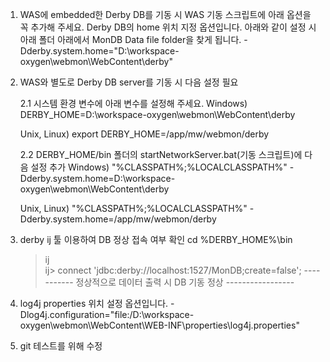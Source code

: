 1. WAS에 embedded한 Derby DB를 기동 시 WAS 기동 스크립트에 아래 옵션을 꼭 추가해 주세요. Derby DB의 home 위치 지정 옵션입니다.
   아래와 같이 설정 시 아래 폴더 아래에서 MonDB Data file folder을 찾게 됩니다.
  -Dderby.system.home="D:\workspace-oxygen\webmon\WebContent\derby"
  
2. WAS와 별도로 Derby DB server를 기동 시 다음 설정 필요

	2.1 시스템 환경 변수에 아래 변수를 설정해 주세요.
	  Windows)
		DERBY_HOME=D:\workspace-oxygen\webmon\WebContent\derby

	  Unix, Linux)
		export DERBY_HOME=/app/mw/webmon/derby
	
	2.2 DERBY_HOME/bin 폴더의 startNetworkServer.bat(기동 스크립트)에 다음 설정 추가
	  Windows)
		"%CLASSPATH%;%LOCALCLASSPATH%" -Dderby.system.home=D:\workspace-oxygen\webmon\WebContent\derby

	  Unix, Linux)
		"%CLASSPATH%;%LOCALCLASSPATH%" -Dderby.system.home=/app/mw/webmon/derby

3. derby ij 툴 이용하여 DB 정상  접속 여부 확인
   cd %DERBY_HOME%\bin
   >ij   
   ij> connect 'jdbc:derby://localhost:1527/MonDB;create=false';
   ----------- 정상적으로 데이터 출력 시 DB 기동 정상 -----------------	

4. log4j properties 위치 설정 옵션입니다.
-Dlog4j.configuration="file:/D:\workspace-oxygen\webmon\WebContent\WEB-INF\properties\log4j.properties"

5. git 테스트를 위해 수정
